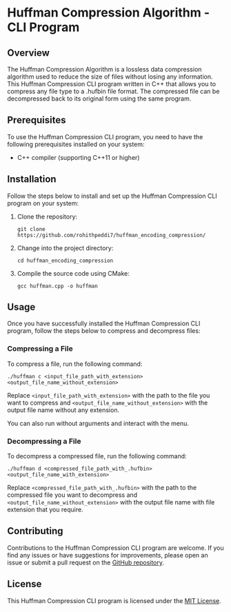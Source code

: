 # Huffman Compression Algorithm - CLI Program

## Overview
The Huffman Compression Algorithm is a lossless data compression algorithm used to reduce the size of files without losing any information. This Huffman Compression CLI program written in C++ that allows you to compress any file type to a .hufbin file format. The compressed file can be decompressed back to its original form using the same program.

## Prerequisites
To use the Huffman Compression CLI program, you need to have the following prerequisites installed on your system:
- C++ compiler (supporting C++11 or higher)

## Installation
Follow the steps below to install and set up the Huffman Compression CLI program on your system:

1. Clone the repository:
   ```
   git clone https://github.com/rohithpeddi7/huffman_encoding_compression/
   ```

2. Change into the project directory:
   ```
   cd huffman_encoding_compression
   ```

3. Compile the source code using CMake:
   ```
   gcc huffman.cpp -o huffman
   ```

## Usage
Once you have successfully installed the Huffman Compression CLI program, follow the steps below to compress and decompress files:

### Compressing a File
To compress a file, run the following command:
```
./huffman c <input_file_path_with_extension> <output_file_name_without_extension> 
```
Replace `<input_file_path_with_extension>` with the path to the file you want to compress and `<output_file_name_without_extension>` with the output file name without any extension.

You can also run without arguments and interact with the menu.

### Decompressing a File
To decompress a compressed file, run the following command:
```
./huffman d <compressed_file_path_with_.hufbin> <output_file_name_with_extension>
```
Replace `<compressed_file_path_with_.hufbin>` with the path to the compressed file you want to decompress and `<output_file_name_without_extension>` with the output file name with file extension that you require.

## Contributing
Contributions to the Huffman Compression CLI program are welcome. If you find any issues or have suggestions for improvements, please open an issue or submit a pull request on the [GitHub repository](https://github.com/rohithpeddi7/huffman_encoding_compression).

## License
This Huffman Compression CLI program is licensed under the [MIT License](LICENSE).
